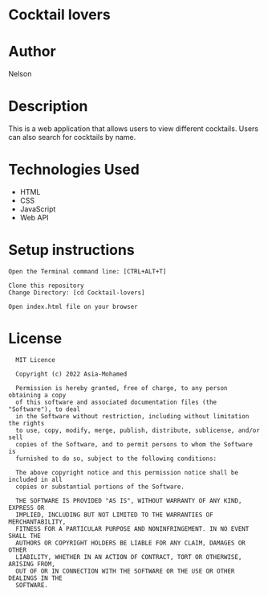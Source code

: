 # Cocktail lovers

# Author

Nelson

# Description

This is a web application that allows users to view different cocktails. Users can also search for cocktails by name.

# Technologies Used

-   HTML<br>
-   CSS<br>
-   JavaScript<br>
-   Web API<br>

# Setup instructions

```
Open the Terminal command line: [CTRL+ALT+T]

Clone this repository
Change Directory: [cd Cocktail-lovers]

Open index.html file on your browser

```

# License

      MIT Licence

      Copyright (c) 2022 Asia-Mohamed

      Permission is hereby granted, free of charge, to any person obtaining a copy
      of this software and associated documentation files (the "Software"), to deal
      in the Software without restriction, including without limitation the rights
      to use, copy, modify, merge, publish, distribute, sublicense, and/or sell
      copies of the Software, and to permit persons to whom the Software is
      furnished to do so, subject to the following conditions:

      The above copyright notice and this permission notice shall be included in all
      copies or substantial portions of the Software.

      THE SOFTWARE IS PROVIDED "AS IS", WITHOUT WARRANTY OF ANY KIND, EXPRESS OR
      IMPLIED, INCLUDING BUT NOT LIMITED TO THE WARRANTIES OF MERCHANTABILITY,
      FITNESS FOR A PARTICULAR PURPOSE AND NONINFRINGEMENT. IN NO EVENT SHALL THE
      AUTHORS OR COPYRIGHT HOLDERS BE LIABLE FOR ANY CLAIM, DAMAGES OR OTHER
      LIABILITY, WHETHER IN AN ACTION OF CONTRACT, TORT OR OTHERWISE, ARISING FROM,
      OUT OF OR IN CONNECTION WITH THE SOFTWARE OR THE USE OR OTHER DEALINGS IN THE
      SOFTWARE.
